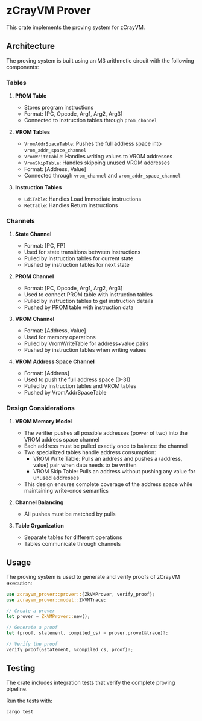 # zCrayVM Prover

This crate implements the proving system for zCrayVM.

## Architecture

The proving system is built using an M3 arithmetic circuit with the following components:

### Tables

1. **PROM Table**
   - Stores program instructions
   - Format: [PC, Opcode, Arg1, Arg2, Arg3]
   - Connected to instruction tables through `prom_channel`

2. **VROM Tables**
   - `VromAddrSpaceTable`: Pushes the full address space into `vrom_addr_space_channel`
   - `VromWriteTable`: Handles writing values to VROM addresses
   - `VromSkipTable`: Handles skipping unused VROM addresses
   - Format: [Address, Value]
   - Connected through `vrom_channel` and `vrom_addr_space_channel`

3. **Instruction Tables**
   - `LdiTable`: Handles Load Immediate instructions
   - `RetTable`: Handles Return instructions

### Channels

1. **State Channel**
   - Format: [PC, FP]
   - Used for state transitions between instructions
   - Pulled by instruction tables for current state
   - Pushed by instruction tables for next state

2. **PROM Channel**
   - Format: [PC, Opcode, Arg1, Arg2, Arg3]
   - Used to connect PROM table with instruction tables
   - Pulled by instruction tables to get instruction details
   - Pushed by PROM table with instruction data

3. **VROM Channel**
   - Format: [Address, Value]
   - Used for memory operations
   - Pulled by VromWriteTable for address+value pairs
   - Pushed by instruction tables when writing values

4. **VROM Address Space Channel**
   - Format: [Address]
   - Used to push the full address space (0-31)
   - Pulled by instruction tables and VROM tables
   - Pushed by VromAddrSpaceTable

### Design Considerations

1. **VROM Memory Model**
   - The verifier pushes all possible addresses (power of two) into the VROM address space channel
   - Each address must be pulled exactly once to balance the channel
   - Two specialized tables handle address consumption:
     - VROM Write Table: Pulls an address and pushes a (address, value) pair when data needs to be written
     - VROM Skip Table: Pulls an address without pushing any value for unused addresses
   - This design ensures complete coverage of the address space while maintaining write-once semantics

2. **Channel Balancing**
   - All pushes must be matched by pulls

3. **Table Organization**
   - Separate tables for different operations
   - Tables communicate through channels

## Usage

The proving system is used to generate and verify proofs of zCrayVM execution:

```rust
use zcrayvm_prover::prover::{ZkVMProver, verify_proof};
use zcrayvm_prover::model::ZkVMTrace;

// Create a prover
let prover = ZkVMProver::new();

// Generate a proof
let (proof, statement, compiled_cs) = prover.prove(&trace)?;

// Verify the proof
verify_proof(&statement, &compiled_cs, proof)?;
```

## Testing

The crate includes integration tests that verify the complete proving pipeline.

Run the tests with:
```bash
cargo test
```

